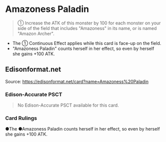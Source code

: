 # Amazoness Paladin

> ① Increase the ATK of this monster by 100 for each monster on your side of the field that includes "Amazoness" in its name, or is named "Amazon Archer".

*   The ① Continuous Effect applies while this card is face-up on the field.
*   "Amazoness Paladin" counts herself in her effect, so even by herself she gains +100 ATK.

## Edisonformat.net

Source: https://edisonformat.net/card?name=Amazoness%20Paladin

### Edison-Accurate PSCT

> No Edison-Accurate PSCT available for this card.

### Card Rulings

●The ●Amazoness Paladin counts herself in her effect, so even by herself she gains +100 ATK.
            